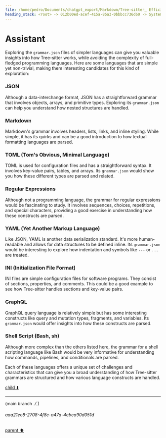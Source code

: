 ```yaml
---
file: /home/pedro/Documents/chatgpt_export/Markdown/Tree-sitter_ Efficient Incremental Parsing.md
heading_stack: <root> -> 012b00ed-acef-415a-85a3-0bbbcc736d60 -> System -> 3432677d-89e7-4f05-8a14-86a65e6e5caf -> System -> aaa2c029-cc12-4907-ae68-01b934f5d1be -> User -> 4e51a3d9-7fcd-432b-8926-7cd5d892246f -> Assistant -> Incremental Parsing -> Parsing Algorithm -> Error Recovery -> Grammar Definition -> Language Agnostic -> Real-world Use Cases -> Conclusion -> aaa2d86d-31e7-4fae-8bf8-c834b3aef56b -> User -> e7d59657-1891-40a5-8e8c-7aaa8a004343 -> Assistant -> Nodes -> Rules -> Precedence and Associativity -> Extras and Inline Rules -> External Tokens -> Summary -> aaa2c506-af4f-4894-a109-af6bcd0e29dc -> User -> 61074e26-28a5-4990-9528-4641aa89b5be -> Assistant
---
```

# Assistant

Exploring the `grammar.json` files of simpler languages can give you valuable insights into how Tree-sitter works, while avoiding the complexity of full-fledged programming languages. Here are some languages that are simple yet non-trivial, making them interesting candidates for this kind of exploration:

### JSON

Although a data-interchange format, JSON has a straightforward grammar that involves objects, arrays, and primitive types. Exploring its `grammar.json` can help you understand how nested structures are handled.

### Markdown

Markdown's grammar involves headers, lists, links, and inline styling. While simple, it has its quirks and can be a good introduction to how textual formatting languages are parsed.

### TOML (Tom's Obvious, Minimal Language)

TOML is used for configuration files and has a straightforward syntax. It involves key-value pairs, tables, and arrays. Its `grammar.json` would show you how these different types are parsed and related.

### Regular Expressions

Although not a programming language, the grammar for regular expressions would be fascinating to study. It involves sequences, choices, repetitions, and special characters, providing a good exercise in understanding how these constructs are parsed.

### YAML (Yet Another Markup Language)

Like JSON, YAML is another data serialization standard. It's more human-readable and allows for data structures to be defined inline. Its `grammar.json` would be interesting to explore how indentation and symbols like `---` or `...` are treated.

### INI (Initialization File Format)

INI files are simple configuration files for software programs. They consist of sections, properties, and comments. This could be a good example to see how Tree-sitter handles sections and key-value pairs.

### GraphQL

GraphQL query language is relatively simple but has some interesting constructs like query and mutation types, fragments, and variables. Its `grammar.json` would offer insights into how these constructs are parsed.

### Shell Script (Bash, sh)

Although more complex than the others listed here, the grammar for a shell scripting language like Bash would be very informative for understanding how commands, pipelines, and conditionals are parsed.

Each of these languages offers a unique set of challenges and characteristics that can give you a broad understanding of how Tree-sitter grammars are structured and how various language constructs are handled.

[child ⬇️](#aaa21ec8-2708-4f8c-a47a-4cbca90d051d)

---

(main branch ⎇)
###### aaa21ec8-2708-4f8c-a47a-4cbca90d051d
[parent ⬆️](#61074e26-28a5-4990-9528-4641aa89b5be)
